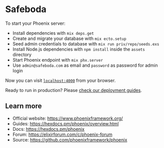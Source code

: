 # Safeboda

To start your Phoenix server:

  * Install dependencies with `mix deps.get`
  * Create and migrate your database with `mix ecto.setup`
  * Seed admin credentials to database with `mix run priv/repo/seeds.exs`
  * Install Node.js dependencies with `npm install` inside the `assets` directory
  * Start Phoenix endpoint with `mix phx.server`
  * Use `admin@safeboda.com` as email and `password` as password for admin login

Now you can visit [`localhost:4000`](http://localhost:4000) from your browser.

Ready to run in production? Please [check our deployment guides](https://hexdocs.pm/phoenix/deployment.html).

## Learn more

  * Official website: https://www.phoenixframework.org/
  * Guides: https://hexdocs.pm/phoenix/overview.html
  * Docs: https://hexdocs.pm/phoenix
  * Forum: https://elixirforum.com/c/phoenix-forum
  * Source: https://github.com/phoenixframework/phoenix
